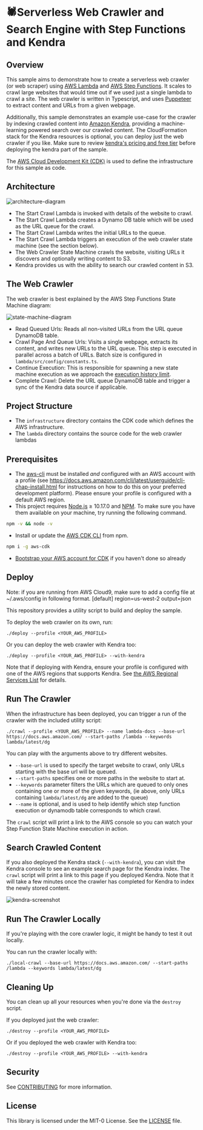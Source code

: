 # 🕷Serverless Web Crawler and Search Engine with Step Functions and Kendra

## Overview
This sample aims to demonstrate how to create a serverless web crawler (or web scraper) using [AWS Lambda](https://aws.amazon.com/lambda/) and [AWS Step Functions](https://aws.amazon.com/step-functions/).
It scales to crawl large websites that would time out if we used just a single lambda to crawl a site. The web crawler is written in
Typescript, and uses [Puppeteer](https://github.com/puppeteer/puppeteer) to extract content and URLs from a given webpage.

Additionally, this sample demonstrates an example use-case for the crawler by indexing crawled content into [Amazon Kendra](https://aws.amazon.com/kendra/), providing
a machine-learning powered search over our crawled content. The CloudFormation stack for the Kendra resources is optional,
you can deploy just the web crawler if you like. Make sure to review [kendra's pricing and free tier](https://aws.amazon.com/kendra/pricing/)
before deploying the kendra part of the sample.

The [AWS Cloud Development Kit (CDK)](https://aws.amazon.com/cdk/) is used to define the infrastructure for this sample as code.

## Architecture

![architecture-diagram](.readme-resources/architecture.png)

* The Start Crawl Lambda is invoked with details of the website to crawl.
* The Start Crawl Lambda creates a Dynamo DB table which will be used as the URL queue for the crawl.
* The Start Crawl Lambda writes the initial URLs to the queue.
* The Start Crawl Lambda triggers an execution of the web crawler state machine (see the section below).
* The Web Crawler State Machine crawls the website, visiting URLs it discovers and optionally writing content to S3.
* Kendra provides us with the ability to search our crawled content in S3.

## The Web Crawler

The web crawler is best explained by the AWS Step Functions State Machine diagram:

![state-machine-diagram](.readme-resources/state-machine.png)

* Read Queued Urls: Reads all non-visited URLs from the URL queue DynamoDB table.
* Crawl Page And Queue Urls: Visits a single webpage, extracts its content, and writes new URLs to the URL queue. This step is executed
in parallel across a batch of URLs. Batch size is configured in `lambda/src/config/constants.ts`.
* Continue Execution: This is responsible for spawning a new state machine execution as we approach the [execution history limit](https://docs.aws.amazon.com/step-functions/latest/dg/bp-history-limit.html).
* Complete Crawl: Delete the URL queue DynamoDB table and trigger a sync of the Kendra data source if applicable.

## Project Structure

* The `infrastructure` directory contains the CDK code which defines the AWS infrastructure.
* The `lambda` directory contains the source code for the web crawler lambdas

## Prerequisites

* The [aws-cli](https://docs.aws.amazon.com/cli/latest/userguide/cli-chap-install.html) must be installed *and* configured with an AWS account with a profile (see https://docs.aws.amazon.com/cli/latest/userguide/cli-chap-install.html for instructions on how to do this on your preferred development platform). Please ensure your profile is configured with a default AWS region.
* This project requires [Node.js](http://nodejs.org/) ≥ 10.17.0 and [NPM](https://npmjs.org/).
To make sure you have them available on your machine, try running the following command.
```sh
npm -v && node -v
```
* Install or update the [AWS CDK CLI](https://docs.aws.amazon.com/cdk/latest/guide/getting_started.html#getting_started_install) from npm.
```sh
npm i -g aws-cdk
```
* [Bootstrap your AWS account for CDK](https://docs.aws.amazon.com/cdk/latest/guide/bootstrapping.html) if you haven't done so already

## Deploy
Note: if you are running from AWS Cloud9, make sure to add a config file at ~/.aws/config in following format.
[default]
region=us-west-2
output=json

This repository provides a utility script to build and deploy the sample.

To deploy the web crawler on its own, run:

`./deploy --profile <YOUR_AWS_PROFILE>`

Or you can deploy the web crawler with Kendra too:

`./deploy --profile <YOUR_AWS_PROFILE> --with-kendra`

Note that if deploying with Kendra, ensure your profile is configured with one of the AWS regions that supports Kendra. See [the AWS Regional Services List](https://aws.amazon.com/about-aws/global-infrastructure/regional-product-services/) for details.

## Run The Crawler

When the infrastructure has been deployed, you can trigger a run of the crawler with the included utility script:

`./crawl --profile <YOUR_AWS_PROFILE> --name lambda-docs --base-url https://docs.aws.amazon.com/ --start-paths /lambda --keywords lambda/latest/dg`

You can play with the arguments above to try different websites.

* `--base-url` is used to specify the target website to crawl, only URLs starting with the base url will be queued.
* `--start-paths` specifies one or more paths in the website to start at.
* `--keywords` parameter filters the URLs which are queued to only ones containing one or more of the given keywords, (ie above, only URLs containing `lambda/latest/dg`
are added to the queue)
* `--name` is optional, and is used to help identify which step function execution or dynamodb table corresponds to which crawl.

The `crawl` script will print a link to the AWS console so you can watch your Step Function State Machine execution in action.

## Search Crawled Content

If you also deployed the Kendra stack (`--with-kendra`), you can visit the Kendra console to see an example
search page for the Kendra index. The `crawl` script will print a link to this page if you deployed Kendra. Note that it will
take a few minutes once the crawler has completed for Kendra to index the newly stored content.

![kendra-screenshot](./.readme-resources/kendra-screenshot.png)

## Run The Crawler Locally

If you're playing with the core crawler logic, it might be handy to test it out locally.

You can run the crawler locally with:

`./local-crawl --base-url https://docs.aws.amazon.com/ --start-paths /lambda --keywords lambda/latest/dg`

## Cleaning Up

You can clean up all your resources when you're done via the `destroy` script.

If you deployed just the web crawler:

`./destroy --profile <YOUR_AWS_PROFILE>`

Or if you deployed the web crawler with Kendra too:

`./destroy --profile <YOUR_AWS_PROFILE> --with-kendra`

## Security

See [CONTRIBUTING](CONTRIBUTING.md#security-issue-notifications) for more information.

## License

This library is licensed under the MIT-0 License. See the [LICENSE](LICENSE) file.
